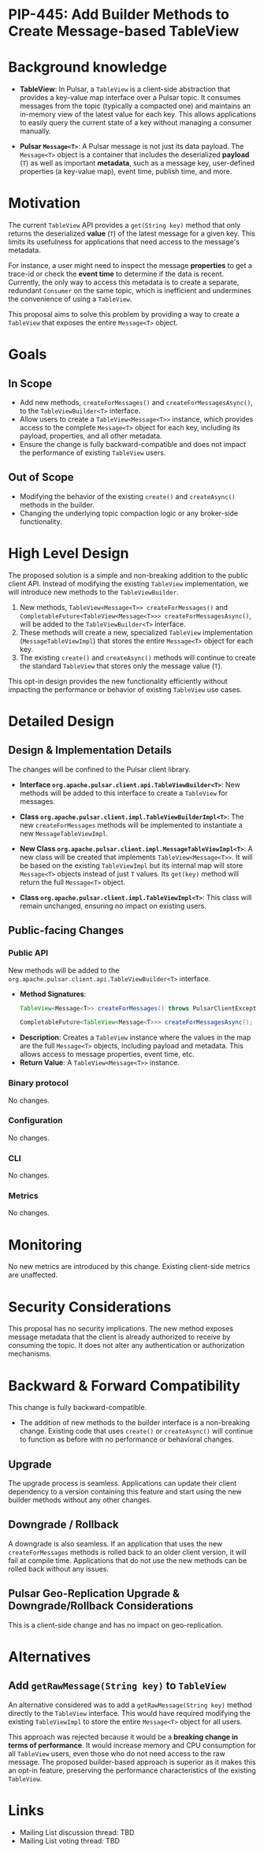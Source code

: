 # PIP-445: Add Builder Methods to Create Message-based TableView

# Background knowledge

* **TableView**: In Pulsar, a `TableView` is a client-side abstraction that provides a key-value map interface over a Pulsar topic. It consumes messages from the topic (typically a compacted one) and maintains an in-memory view of the latest value for each key. This allows applications to easily query the current state of a key without managing a consumer manually.

* **Pulsar `Message<T>`**: A Pulsar message is not just its data payload. The `Message<T>` object is a container that includes the deserialized **payload** (`T`) as well as important **metadata**, such as a message key, user-defined properties (a key-value map), event time, publish time, and more.

# Motivation

The current `TableView` API provides a `get(String key)` method that only returns the deserialized **value** (`T`) of the latest message for a given key. This limits its usefulness for applications that need access to the message's metadata.

For instance, a user might need to inspect the message **properties** to get a trace-id or check the **event time** to determine if the data is recent. Currently, the only way to access this metadata is to create a separate, redundant `Consumer` on the same topic, which is inefficient and undermines the convenience of using a `TableView`.

This proposal aims to solve this problem by providing a way to create a `TableView` that exposes the entire `Message<T>` object.

# Goals

## In Scope

* Add new methods, `createForMessages()` and `createForMessagesAsync()`, to the `TableViewBuilder<T>` interface.
* Allow users to create a `TableView<Message<T>>` instance, which provides access to the complete `Message<T>` object for each key, including its payload, properties, and all other metadata.
* Ensure the change is fully backward-compatible and does not impact the performance of existing `TableView` users.

## Out of Scope

* Modifying the behavior of the existing `create()` and `createAsync()` methods in the builder.
* Changing the underlying topic compaction logic or any broker-side functionality.

# High Level Design

The proposed solution is a simple and non-breaking addition to the public client API. Instead of modifying the existing `TableView` implementation, we will introduce new methods to the `TableViewBuilder`.

1.  New methods, `TableView<Message<T>> createForMessages()` and `CompletableFuture<TableView<Message<T>>> createForMessagesAsync()`, will be added to the `TableViewBuilder<T>` interface.
2.  These methods will create a new, specialized `TableView` implementation (`MessageTableViewImpl`) that stores the entire `Message<T>` object for each key.
3.  The existing `create()` and `createAsync()` methods will continue to create the standard `TableView` that stores only the message value (`T`).

This opt-in design provides the new functionality efficiently without impacting the performance or behavior of existing `TableView` use cases.

# Detailed Design

## Design & Implementation Details

The changes will be confined to the Pulsar client library.

* **Interface `org.apache.pulsar.client.api.TableViewBuilder<T>`**:
  New methods will be added to this interface to create a `TableView` for messages.

* **Class `org.apache.pulsar.client.impl.TableViewBuilderImpl<T>`**:
  The new `createForMessages` methods will be implemented to instantiate a new `MessageTableViewImpl`.

* **New Class `org.apache.pulsar.client.impl.MessageTableViewImpl<T>`**:
  A new class will be created that implements `TableView<Message<T>>`. It will be based on the existing `TableViewImpl` but its internal map will store `Message<T>` objects instead of just `T` values. Its `get(key)` method will return the full `Message<T>` object.

* **Class `org.apache.pulsar.client.impl.TableViewImpl<T>`**:
  This class will remain unchanged, ensuring no impact on existing users.

## Public-facing Changes

### Public API

New methods will be added to the `org.apache.pulsar.client.api.TableViewBuilder<T>` interface.

* **Method Signatures**:
    ```java
    TableView<Message<T>> createForMessages() throws PulsarClientException;

    CompletableFuture<TableView<Message<T>>> createForMessagesAsync();
    ```
* **Description**: Creates a `TableView` instance where the values in the map are the full `Message<T>` objects, including payload and metadata. This allows access to message properties, event time, etc.
* **Return Value**: A `TableView<Message<T>>` instance.

### Binary protocol

No changes.

### Configuration

No changes.

### CLI

No changes.

### Metrics

No changes.

# Monitoring

No new metrics are introduced by this change. Existing client-side metrics are unaffected.

# Security Considerations

This proposal has no security implications. The new method exposes message metadata that the client is already authorized to receive by consuming the topic. It does not alter any authentication or authorization mechanisms.

# Backward & Forward Compatibility

This change is fully backward-compatible.

* The addition of new methods to the builder interface is a non-breaking change. Existing code that uses `create()` or `createAsync()` will continue to function as before with no performance or behavioral changes.

## Upgrade

The upgrade process is seamless. Applications can update their client dependency to a version containing this feature and start using the new builder methods without any other changes.

## Downgrade / Rollback

A downgrade is also seamless. If an application that uses the new `createForMessages` methods is rolled back to an older client version, it will fail at compile time. Applications that do not use the new methods can be rolled back without any issues.

## Pulsar Geo-Replication Upgrade & Downgrade/Rollback Considerations

This is a client-side change and has no impact on geo-replication.

# Alternatives

## Add `getRawMessage(String key)` to `TableView`

An alternative considered was to add a `getRawMessage(String key)` method directly to the `TableView` interface. This would have required modifying the existing `TableViewImpl` to store the entire `Message<T>` object for all users.

This approach was rejected because it would be a **breaking change in terms of performance**. It would increase memory and CPU consumption for all `TableView` users, even those who do not need access to the raw message. The proposed builder-based approach is superior as it makes this an opt-in feature, preserving the performance characteristics of the existing `TableView`.

# Links

* Mailing List discussion thread: TBD
* Mailing List voting thread: TBD